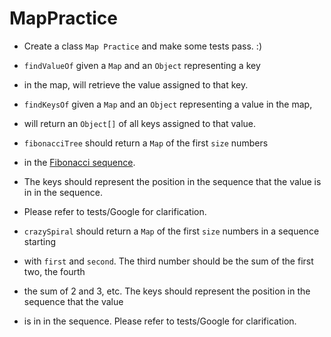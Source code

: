 # MapPractice

* Create a class `Map Practice` and make some tests pass. :)

* `findValueOf` given a `Map` and an `Object` representing a key 
* in the map, will retrieve the value assigned to that key.

* `findKeysOf` given a `Map` and an `Object` representing a value in the map, 
* will return an `Object[]` of all keys assigned to that value.

* `fibonacciTree` should return a `Map` of the first `size` numbers 
* in the [Fibonacci sequence](https://www.mathsisfun.com/numbers/fibonacci-sequence.html). 
* The keys should represent the position in the sequence that the value is in in the sequence. 
* Please refer to tests/Google for clarification.

* `crazySpiral` should return a `Map` of the first `size` numbers in a sequence starting 
* with `first` and `second`. The third number should be the sum of the first two, the fourth
* the sum of 2 and 3, etc. The keys should represent the position in the sequence that the value
* is in in the sequence. Please refer to tests/Google for clarification.

